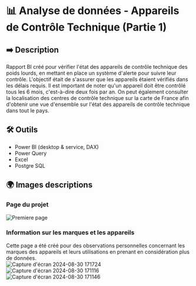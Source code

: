   # 📊 Analyse de données - Appareils de Contrôle Technique (Partie 1)

  ## ➡️ Description
  Rapport BI créé pour vérifier l'état des appareils de contrôle technique des poids lourds, en mettant en place un système d'alerte pour suivre leur contrôle. L'objectif était de s'assurer que les appareils étaient vérifiés dans les délais requis. Il est important de noter qu'un appareil doit être contrôlé tous les 6 mois, c'est-à-dire deux fois par an. 
  On peut également consulter la localisation des centres de contrôle technique sur la carte de France afin d'obtenir une vue d'ensemble sur l'état des appareils de contrôle technique dans tout le pays.

  ## 🛠 Outils
  - Power BI (desktop & service, DAX)
  - Power Query
  - Excel
  - Postgre SQL

   ## 🌍 Images descriptions

   ### Page du projet
![Premiere page](https://github.com/user-attachments/assets/ba961ce8-6b84-4c16-8e04-2c794b6ed35b)

  ### Information sur les marques et les appareils
  Cette page a été créé pour des observations personnelles concernant les marques des appareils et leurs utilisations en prenant en considération plus de données.
  <br>
![Capture d'écran 2024-08-30 171724](https://github.com/user-attachments/assets/e0f2e698-2892-47e0-ba45-0b2e42bc30dc)
![Capture d'écran 2024-08-30 171116](https://github.com/user-attachments/assets/47fd736d-a55d-439a-ae90-6cba09f25050)
![Capture d'écran 2024-08-30 171146](https://github.com/user-attachments/assets/7c5558c2-d699-42af-a38b-4a90d6499284)
